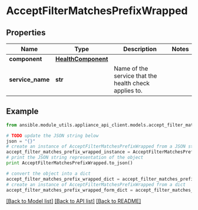 # AcceptFilterMatchesPrefixWrapped


## Properties
Name | Type | Description | Notes
------------ | ------------- | ------------- | -------------
**component** | [**HealthComponent**](HealthComponent.md) |  | 
**service_name** | **str** | Name of the service that the health check applies to. | 

## Example

```python
from ansible.module_utils.appliance_api_client.models.accept_filter_matches_prefix_wrapped import AcceptFilterMatchesPrefixWrapped

# TODO update the JSON string below
json = "{}"
# create an instance of AcceptFilterMatchesPrefixWrapped from a JSON string
accept_filter_matches_prefix_wrapped_instance = AcceptFilterMatchesPrefixWrapped.from_json(json)
# print the JSON string representation of the object
print AcceptFilterMatchesPrefixWrapped.to_json()

# convert the object into a dict
accept_filter_matches_prefix_wrapped_dict = accept_filter_matches_prefix_wrapped_instance.to_dict()
# create an instance of AcceptFilterMatchesPrefixWrapped from a dict
accept_filter_matches_prefix_wrapped_form_dict = accept_filter_matches_prefix_wrapped.from_dict(accept_filter_matches_prefix_wrapped_dict)
```
[[Back to Model list]](../README.md#documentation-for-models) [[Back to API list]](../README.md#documentation-for-api-endpoints) [[Back to README]](../README.md)


